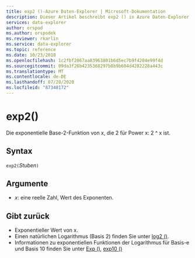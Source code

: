 ```yaml
---
title: exp2 ()-Azure Daten-Explorer | Microsoft-Dokumentation
description: Dieser Artikel beschreibt exp2 () in Azure Daten-Explorer.
services: data-explorer
author: orspod
ms.author: orspodek
ms.reviewer: rkarlin
ms.service: data-explorer
ms.topic: reference
ms.date: 10/23/2018
ms.openlocfilehash: 1c2fbf2067aa83963801b6d5ec7b9f4204e99f4d
ms.sourcegitcommit: 09da3f26b4235368297b8b9b604d4282228a443c
ms.translationtype: MT
ms.contentlocale: de-DE
ms.lasthandoff: 07/28/2020
ms.locfileid: "87348172"
---
```

# <a name="exp2"></a>exp2()

Die exponentielle Base-2-Funktion von x, die 2 für Power x: 2 ^ x ist.  

## <a name="syntax"></a>Syntax

`exp2(`*Stuben*`)`

## <a name="arguments"></a>Argumente

* *x*: eine reelle Zahl, Wert des Exponenten.

## <a name="returns"></a>Gibt zurück

* Exponentieller Wert von x.
* Einen natürlichen Logarithmus (Basis 2) finden Sie unter [log2 ()](log2-function.md).
* Informationen zu exponentiellen Funktionen der Logarithmus für Basis-e und Basis 10 finden Sie unter [Exp ()](exp-function.md), [exp10 ()](exp10-function.md)